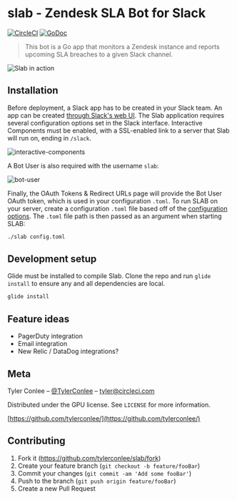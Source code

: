 # slab - Zendesk SLA Bot for Slack

[![CircleCI](https://circleci.com/gh/TylerConlee/slab.svg?style=svg)](https://circleci.com/gh/TylerConlee/slab)
[![GoDoc](https://godoc.org/github.com/TylerConlee/slab?status.svg)](https://godoc.org/github.com/TylerConlee/slab)

> This bot is a Go app that monitors a Zendesk instance and reports upcoming SLA breaches to a given Slack channel.

![Slab in action](https://user-images.githubusercontent.com/3723686/34063510-670880a2-e1a7-11e7-8f18-7b83afaab60f.gif)

## Installation

Before deployment, a Slack app has to be created in your Slack team. An app can be created [through Slack's web UI](https://api.slack.com/apps).
The Slab application requires several configuration options set in the Slack interface.
Interactive Components must be enabled, with a SSL-enabled link to a server that Slab will run on, ending in `/slack`.

![interactive-components](https://user-images.githubusercontent.com/3723686/36488544-8d829c8e-16d8-11e8-9bc1-9f9a2ec403ed.png)

A Bot User is also required with the username `slab`:

![bot-user](https://user-images.githubusercontent.com/3723686/36488590-ae53968e-16d8-11e8-9b69-19e3c7c1f451.png)

Finally, the OAuth Tokens & Redirect URLs page will provide the Bot User OAuth token, which is used in your configuration `.toml`.
To run SLAB on your server, create a configuration `.toml` file based off of the [configuration options](https://github.com/TylerConlee/slab/wiki/Configuring-SLAB).
The `.toml` file path is then passed as an argument when starting SLAB:

```sh
./slab config.toml
```

## Development setup

Glide must be installed to compile Slab. Clone the repo and run `glide install` to ensure any and all dependencies are local.

```sh
glide install
```

## Feature ideas
- PagerDuty integration
- Email integration
- New Relic / DataDog integrations?


## Meta

Tyler Conlee – [@TylerConlee](https://twitter.com/tylerconlee) – tyler@circleci.com

Distributed under the GPU license. See ``LICENSE`` for more information.

[https://github.com/tylerconlee/](https://github.com/tylerconlee/)

## Contributing

1. Fork it (<https://github.com/tylerconlee/slab/fork>)
2. Create your feature branch (`git checkout -b feature/fooBar`)
3. Commit your changes (`git commit -am 'Add some fooBar'`)
4. Push to the branch (`git push origin feature/fooBar`)
5. Create a new Pull Request


